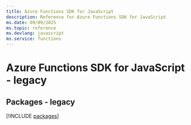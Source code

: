 ```yaml
---
title: Azure Functions SDK for JavaScript
description: Reference for Azure Functions SDK for JavaScript
ms.date: 09/09/2025
ms.topic: reference
ms.devlang: javascript
ms.service: functions
---
```

# Azure Functions SDK for JavaScript - legacy
## Packages - legacy
[!INCLUDE [packages](functions-index.md)]